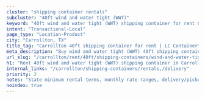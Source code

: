 ```yaml
---
cluster: "shipping container rentals"
subcluster: "40ft wind and water tight (WWT)"
keyword: "40ft wind and water tight (WWT) shipping container for rent Carrollton, TX"
intent: "Transactional-Local"
page_type: "Location-Product"
city: "Carrollton, TX"
title_tag: "Carrollton 40ft shipping container for rent | LC Container"
meta_description: "Buy wind and water tight (WWT) 40ft shipping container rent with local delivery in Carrollton, TX. LC Container — local Since 2003. Request a fast quote today."
url_slug: "/carrollton/rent/40ft/shipping-containers/wind-and-water-tight-wwt"
h1: "Rent 40ft wind and water tight (WWT) shipping container in Carrollton"
internal_links: "/carrollton/shipping-containers/rentals,/delivery"
priority: 2
notes: "State minimum rental terms, monthly rate ranges, delivery/pickup fees, service area."
noindex: true
---
```


<!-- TODO: Add unique city/inventory copy, images, and internal links here. -->
